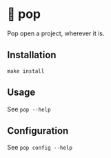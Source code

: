 # 🫧 pop

Pop open a project, wherever it is.

## Installation

`make install`

## Usage

See `pop --help`

## Configuration

See `pop config --help`
